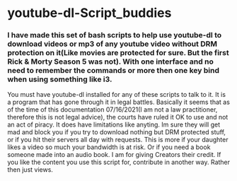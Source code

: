 # youtube-dl-Script_buddies


### I have made this set of bash scripts to help use youtube-dl to download videos or mp3 of any youtube video without DRM protection on it(Like movies are protected for sure. But the first Rick & Morty Season 5 was not). With one interface and no need to remember the commands or more then one key bind when using something like i3.

You must have youtube-dl installed for any of these scripts to talk to it. It is a program that has gone through it in legal battles. Basically it seems that as of the time of this documentation 07/16/2021(I am not a law practitioner, therefore this is not legal advice), the courts have ruled it OK to use and not an act of piracy. It does have limitations like anyting. Im sure they will get mad and block you if you try to download nothing but DRM protected stuff, or if you hit their servers all day with requests. This is more if your daughter likes a video so much your bandwidth is at risk. Or if you need a book someone made into an audio book. I am for giving Creators their credit. If you like the content you use this script for, contribute in another way. Rather then just views. 
